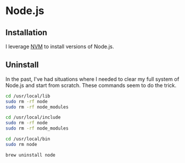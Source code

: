 # Node.js

## Installation

I leverage [NVM](https://github.com/creationix/nvm) to install versions of Node.js.

## Uninstall

In the past, I've had situations where I needed to clear my full system of Node.js and start from scratch. These commands seem to do the trick.

```bash
cd /usr/local/lib
sudo rm -rf node
sudo rm -rf node_modules

cd /usr/local/include
sudo rm -rf node
sudo rm -rf node_modules

cd /usr/local/bin
sudo rm node

brew uninstall node
```
